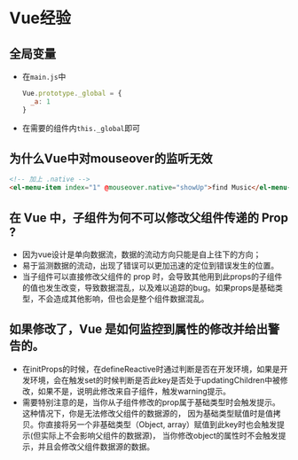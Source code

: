 # Vue经验

## 全局变量
- 在`main.js`中
  ```js
  Vue.prototype._global = {
    _a: 1
  }
  ```
- 在需要的组件内`this._global`即可

## 为什么Vue中对mouseover的监听无效
```html
<!-- 加上 .native -->
<el-menu-item index="1" @mouseover.native="showUp">find Music</el-menu-item>
```

## 在 Vue 中，子组件为何不可以修改父组件传递的 Prop ?
- 因为vue设计是单向数据流，数据的流动方向只能是自上往下的方向；
- 易于监测数据的流动，出现了错误可以更加迅速的定位到错误发生的位置。
- 当子组件可以直接修改父组件的 prop 时，会导致其他用到此props的子组件的值也发生改变，导致数据混乱，以及难以追踪的bug。如果props是基础类型，不会造成其他影响，但也会是整个组件数据混乱。


## 如果修改了，Vue 是如何监控到属性的修改并给出警告的。
- 在initProps的时候，在defineReactive时通过判断是否在开发环境，如果是开发环境，会在触发set的时候判断是否此key是否处于updatingChildren中被修改，如果不是，说明此修改来自子组件，触发warning提示。
- 需要特别注意的是，当你从子组件修改的prop属于基础类型时会触发提示。 这种情况下，你是无法修改父组件的数据源的， 因为基础类型赋值时是值拷贝。你直接将另一个非基础类型（Object, array）赋值到此key时也会触发提示(但实际上不会影响父组件的数据源)， 当你修改object的属性时不会触发提示，并且会修改父组件数据源的数据。